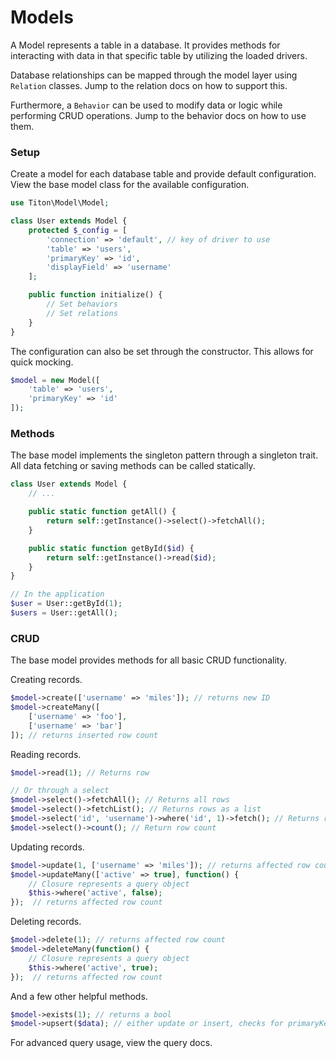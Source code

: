 # Models #

A Model represents a table in a database. It provides methods for interacting with data in that specific table by utilizing the loaded drivers.

Database relationships can be mapped through the model layer using `Relation` classes. Jump to the relation docs on how to support this.

Furthermore, a `Behavior` can be used to modify data or logic while performing CRUD operations. Jump to the behavior docs on how to use them.

### Setup ###

Create a model for each database table and provide default configuration. View the base model class for the available configuration.

```php
use Titon\Model\Model;

class User extends Model {
	protected $_config = [
		'connection' => 'default', // key of driver to use
		'table' => 'users',
		'primaryKey' => 'id',
		'displayField' => 'username'
	];

	public function initialize() {
		// Set behaviors
		// Set relations
	}
}
```

The configuration can also be set through the constructor. This allows for quick mocking.

```php
$model = new Model([
	'table' => 'users',
	'primaryKey' => 'id'
]);
```

### Methods ###

The base model implements the singleton pattern through a singleton trait. All data fetching or saving methods can be called statically.

```php
class User extends Model {
	// ...

	public static function getAll() {
		return self::getInstance()->select()->fetchAll();
	}

	public static function getById($id) {
		return self::getInstance()->read($id);
	}
}

// In the application
$user = User::getById(1);
$users = User::getAll();
```

### CRUD ###

The base model provides methods for all basic CRUD functionality.

Creating records.

```php
$model->create(['username' => 'miles']); // returns new ID
$model->createMany([
	['username' => 'foo'],
	['username' => 'bar']
]); // returns inserted row count
```

Reading records.

```php
$model->read(1); // Returns row

// Or through a select
$model->select()->fetchAll(); // Returns all rows
$model->select()->fetchList(); // Returns rows as a list
$model->select('id', 'username')->where('id', 1)->fetch(); // Returns row
$model->select()->count(); // Return row count
```

Updating records.

```php
$model->update(1, ['username' => 'miles']); // returns affected row count
$model->updateMany(['active' => true], function() {
	// Closure represents a query object
	$this->where('active', false);
});  // returns affected row count
```

Deleting records.

```php
$model->delete(1); // returns affected row count
$model->deleteMany(function() {
	// Closure represents a query object
	$this->where('active', true);
});  // returns affected row count
```

And a few other helpful methods.

```php
$model->exists(1); // returns a bool
$model->upsert($data); // either update or insert, checks for primaryKey field in $data or 2nd argument
```

For advanced query usage, view the query docs.